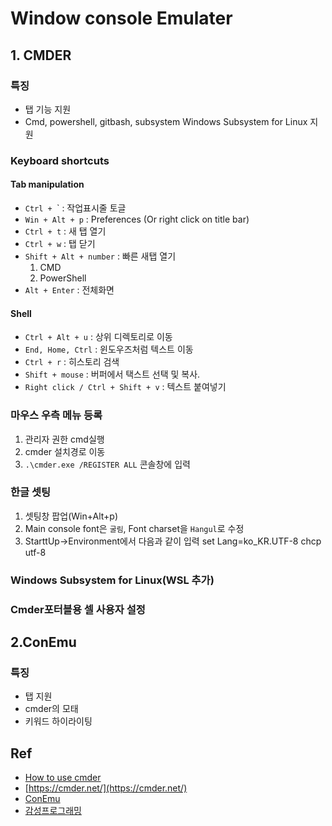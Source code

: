 # Window console Emulater

## 1. CMDER

### 특징
- 탭 기능 지원
- Cmd, powershell, gitbash, subsystem Windows Subsystem for Linux 지원

### Keyboard shortcuts

#### Tab manipulation
- `Ctrl + `\` : 작업표시줄 토글
- `Win + Alt + p` : Preferences (Or right click on title bar)
- `Ctrl + t` : 새 탭 열기
- `Ctrl + w` : 탭 닫기
- `Shift + Alt + number` : 빠른 새탭 열기
    1. CMD
    2. PowerShell
- `Alt + Enter` : 전체화면

#### Shell
- `Ctrl + Alt + u` : 상위 디렉토리로 이동
- `End, Home, Ctrl` : 윈도우즈처럼 텍스트 이동
- `Ctrl + r` : 히스토리 검색
- `Shift + mouse` : 버퍼에서 택스트 선택 및 복사.
- `Right click / Ctrl + Shift + v` : 텍스트 붙여넣기


### 마우스 우측 메뉴 등록
1. 관리자 권한 cmd실행
2. cmder 설치경로 이동 
3. `.\cmder.exe /REGISTER ALL` 콘솔창에 입력


### 한글 셋팅
1. 셋팅창 팝업(Win+Alt+p)
2. Main console font은 `굴림`, Font charset을 `Hangul`로 수정
3. StarttUp->Environment에서 다음과 같이 입력
    set Lang=ko_KR.UTF-8
    chcp utf-8

### Windows Subsystem for Linux(WSL 추가)

### Cmder포터블용 셀 사용자 설정



## 2.ConEmu

### 특징
- 탭 지원
- cmder의 모태
- 키워드 하이라이팅


## Ref
- [How to use cmder](https://webdir.tistory.com/548)
- [https://cmder.net/](https://cmder.net/)
- [ConEmu](https://conemu.github.io/)
- [감성프로그래밍](https://programmingsummaries.tistory.com/352)